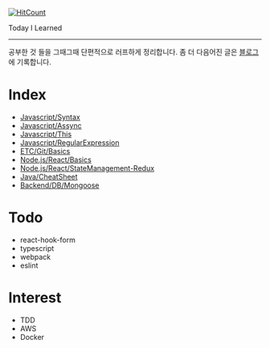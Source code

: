 <!--https://github.com/EatNug/TIL/blob/master/-->

[![HitCount](http://hits.dwyl.io/eaTnuG/TIL.svg)](http://hits.dwyl.io/eaTnuG/TIL)

Today I Learned

---

공부한 것 들을 그때그때 단편적으로 러프하게 정리합니다. 좀 더 다음어진 글은 [블로그](https://eatnug.github.io/)에 기록합니다.

# Index

- [Javascript/Syntax](./Javascript/Syntax.md)
- [Javascript/Assync](./Javascript/Async.md)
- [Javascript/This](./Javascript/This.md)
- [Javascript/RegularExpression](./Javascript/RegularExpression.md)
- [ETC/Git/Basics](./ETC/Git/Basics.md)
- [Node.js/React/Basics](./Frontend/React/Basics.md)
- [Node.js/React/StateManagement-Redux](./Frontend/React/StateManagement-Redux.md)
- [Java/CheatSheet](./Java/CheatSheet.md)
- [Backend/DB/Mongoose](./Backend/DB/mongoose.md)

# Todo

- react-hook-form
- typescript
- webpack
- eslint

# Interest

- TDD
- AWS
- Docker
